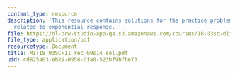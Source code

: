 ```yaml
---
content_type: resource
description: 'This resource contains solutions for the practice problem statements
  related to exponential response. '
file: https://ol-ocw-studio-app-qa.s3.amazonaws.com/courses/18-03sc-differential-equations-fall-2011/cd825a03eb2909580fa0523bf9bfbe73_MIT18_03SCF11_rec_09s14_sol.pdf
file_type: application/pdf
resourcetype: Document
title: MIT18_03SCF11_rec_09s14_sol.pdf
uid: cd825a03-eb29-0958-0fa0-523bf9bfbe73
---
```

